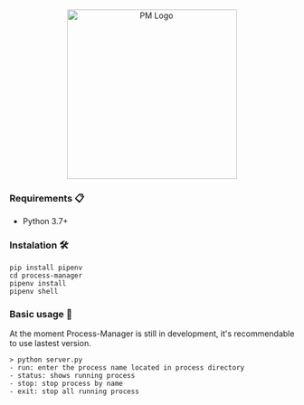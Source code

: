 <br/>
<div id="pm-logo" align="center">
    <br />
    <img src="https://github.com/rodrigososacar/process-manager/blob/master/logo/process-manager-logo.png?sanitize=true" alt="PM Logo" width="300"/>
</div>

### Requirements 📋
- Python 3.7+

### Instalation 🛠️

```
pip install pipenv
cd process-manager
pipenv install
pipenv shell
```

### Basic usage 🔧
At the moment Process-Manager is still in development, it's recommendable to use lastest version.
```
> python server.py
- run: enter the process name located in process directory
- status: shows running process
- stop: stop process by name
- exit: stop all running process
```
